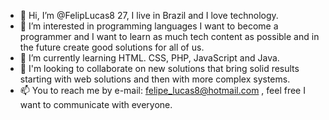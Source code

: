- 👋 Hi, I’m @FelipLucas8 27, I live in Brazil and I love technology.
- 👀 I’m interested in programming languages I want to become a programmer and I want to learn as much tech content as possible and in the future create good solutions for all of us.
- 🌱 I’m currently learning HTML. CSS, PHP, JavaScript and Java. 
- 💞️ I'm looking to collaborate on new solutions that bring solid results starting with web solutions and then with more complex systems.
- 📫 You to reach me by e-mail:  felipe_lucas8@hotmail.com , feel free I want to communicate with everyone.  

<!---
FelipLucas8/FelipLucas8 is a ✨ special ✨ repository because its `README.md` (this file) appears on your GitHub profile.
You can click the Preview link to take a look at your changes.
--->
